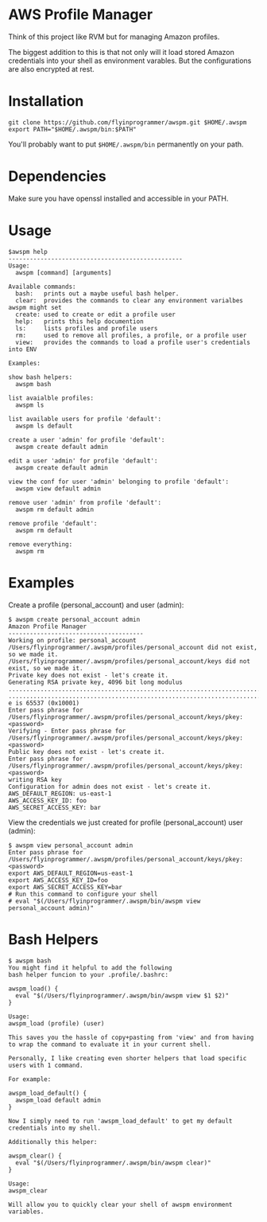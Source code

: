 AWS Profile Manager
======================

Think of this project like RVM but for managing Amazon profiles.

The biggest addition to this is that not only will it load stored
Amazon credentials into your shell as environment varables. But
the configurations are also encrypted at rest.

Installation
============

```
git clone https://github.com/flyinprogrammer/awspm.git $HOME/.awspm
export PATH="$HOME/.awspm/bin:$PATH"
```

You'll probably want to put `$HOME/.awspm/bin` permanently on your path.

Dependencies
============

Make sure you have openssl installed and accessible in your PATH.

Usage
=====

```
$awspm help
-------------------------------------------------
Usage:
  awspm [command] [arguments]

Available commands:
  bash:   prints out a maybe useful bash helper.
  clear:  provides the commands to clear any environment varialbes awspm might set
  create: used to create or edit a profile user
  help:   prints this help documention
  ls:     lists profiles and profile users
  rm:     used to remove all profiles, a profile, or a profile user
  view:   provides the commands to load a profile user's credentials into ENV

Examples:

show bash helpers:
  awspm bash

list avaialble profiles:
  awspm ls

list available users for profile 'default':
  awspm ls default

create a user 'admin' for profile 'default':
  awspm create default admin

edit a user 'admin' for profile 'default':
  awspm create default admin

view the conf for user 'admin' belonging to profile 'default':
  awspm view default admin

remove user 'admin' from profile 'default':
  awspm rm default admin

remove profile 'default':
  awspm rm default

remove everything:
  awspm rm
```

Examples
========

Create a profile (personal_account) and user (admin):
```
$ awspm create personal_account admin
Amazon Profile Manager
--------------------------------------
Working on profile: personal_account
/Users/flyinprogrammer/.awspm/profiles/personal_account did not exist, so we made it.
/Users/flyinprogrammer/.awspm/profiles/personal_account/keys did not exist, so we made it.
Private key does not exist - let's create it.
Generating RSA private key, 4096 bit long modulus
...............................................................................................................................................................................++
..................................................................................................................................++
e is 65537 (0x10001)
Enter pass phrase for /Users/flyinprogrammer/.awspm/profiles/personal_account/keys/pkey: <password>
Verifying - Enter pass phrase for /Users/flyinprogrammer/.awspm/profiles/personal_account/keys/pkey: <password>
Public key does not exist - let's create it.
Enter pass phrase for /Users/flyinprogrammer/.awspm/profiles/personal_account/keys/pkey: <password>
writing RSA key
Configuration for admin does not exist - let's create it.
AWS_DEFAULT_REGION: us-east-1
AWS_ACCESS_KEY_ID: foo
AWS_SECRET_ACCESS_KEY: bar
```

View the credentials we just created for profile (personal_account) user (admin): 
```
$ awspm view personal_account admin
Enter pass phrase for /Users/flyinprogrammer/.awspm/profiles/personal_account/keys/pkey: <password>
export AWS_DEFAULT_REGION=us-east-1
export AWS_ACCESS_KEY_ID=foo
export AWS_SECRET_ACCESS_KEY=bar
# Run this command to configure your shell
# eval "$(/Users/flyinprogrammer/.awspm/bin/awspm view personal_account admin)"
```

Bash Helpers
============

```
$ awspm bash
You might find it helpful to add the following
bash helper funcion to your .profile/.bashrc:

awspm_load() {
  eval "$(/Users/flyinprogrammer/.awspm/bin/awspm view $1 $2)"
}

Usage:
awspm_load (profile) (user)

This saves you the hassle of copy+pasting from 'view' and from having
to wrap the command to evaluate it in your current shell.

Personally, I like creating even shorter helpers that load specific
users with 1 command.

For example:

awspm_load_default() {
  awspm_load default admin
}

Now I simply need to run 'awspm_load_default' to get my default
credentials into my shell.

Additionally this helper:

awspm_clear() {
  eval "$(/Users/flyinprogrammer/.awspm/bin/awspm clear)"
}

Usage:
awspm_clear

Will allow you to quickly clear your shell of awspm environment variables.
```